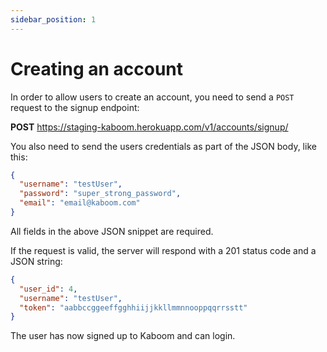 ```yaml
---
sidebar_position: 1
---
```


# Creating an account

In order to allow users to create an account, you need to send a `POST` request to the signup endpoint:

**POST** https://staging-kaboom.herokuapp.com/v1/accounts/signup/

You also need to send the users credentials as part of the JSON body, like this:

```json
{
  "username": "testUser",
  "password": "super_strong_password",
  "email": "email@kaboom.com"
}
```

All fields in the above JSON snippet are required.

If the request is valid, the server will respond with a 201 status code and a JSON string:

```json
{
  "user_id": 4,
  "username": "testUser",
  "token": "aabbccggeeffgghhiijjkkllmmnnooppqqrrsstt"
}
```

The user has now signed up to Kaboom and can login.